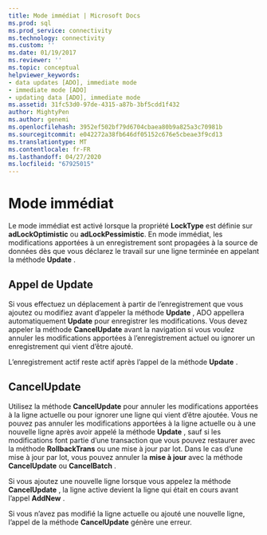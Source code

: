 ```yaml
---
title: Mode immédiat | Microsoft Docs
ms.prod: sql
ms.prod_service: connectivity
ms.technology: connectivity
ms.custom: ''
ms.date: 01/19/2017
ms.reviewer: ''
ms.topic: conceptual
helpviewer_keywords:
- data updates [ADO], immediate mode
- immediate mode [ADO]
- updating data [ADO], immediate mode
ms.assetid: 31fc53d0-97de-4315-a87b-3bf5cdd1f432
author: MightyPen
ms.author: genemi
ms.openlocfilehash: 3952ef502bf79d6704cbaea80b9a825a3c70981b
ms.sourcegitcommit: e042272a38fb646df05152c676e5cbeae3f9cd13
ms.translationtype: MT
ms.contentlocale: fr-FR
ms.lasthandoff: 04/27/2020
ms.locfileid: "67925015"
---
```

# <a name="immediate-mode"></a>Mode immédiat
Le mode immédiat est activé lorsque la propriété **LockType** est définie sur **adLockOptimistic** ou **adLockPessimistic**. En mode immédiat, les modifications apportées à un enregistrement sont propagées à la source de données dès que vous déclarez le travail sur une ligne terminée en appelant la méthode **Update** .  
  
## <a name="calling-update"></a>Appel de Update  
 Si vous effectuez un déplacement à partir de l’enregistrement que vous ajoutez ou modifiez avant d’appeler la méthode **Update** , ADO appellera automatiquement **Update** pour enregistrer les modifications. Vous devez appeler la méthode **CancelUpdate** avant la navigation si vous voulez annuler les modifications apportées à l’enregistrement actuel ou ignorer un enregistrement qui vient d’être ajouté.  
  
 L’enregistrement actif reste actif après l’appel de la méthode **Update** .  
  
## <a name="cancelupdate"></a>CancelUpdate  
 Utilisez la méthode **CancelUpdate** pour annuler les modifications apportées à la ligne actuelle ou pour ignorer une ligne qui vient d’être ajoutée. Vous ne pouvez pas annuler les modifications apportées à la ligne actuelle ou à une nouvelle ligne après avoir appelé la méthode **Update** , sauf si les modifications font partie d’une transaction que vous pouvez restaurer avec la méthode **RollbackTrans** ou une mise à jour par lot. Dans le cas d’une mise à jour par lot, vous pouvez annuler la **mise à jour** avec la méthode **CancelUpdate** ou **CancelBatch** .  
  
 Si vous ajoutez une nouvelle ligne lorsque vous appelez la méthode **CancelUpdate** , la ligne active devient la ligne qui était en cours avant l’appel **AddNew** .  
  
 Si vous n’avez pas modifié la ligne actuelle ou ajouté une nouvelle ligne, l’appel de la méthode **CancelUpdate** génère une erreur.
